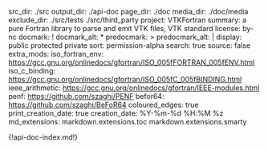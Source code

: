 src_dir: ./src
output_dir: ./api-doc
page_dir: ./doc
media_dir: ./doc/media
exclude_dir: ./src/tests
             ./src/third_party
project: VTKFortran
summary: a pure Fortran library to parse and emit VTK files, VTK standard
license: by-nc
docmark: !
docmark_alt: *
predocmark: >
predocmark_alt: |
display: public
         protected
         private
sort: permission-alpha
search: true
source: false
extra_mods: iso_fortran_env: https://gcc.gnu.org/onlinedocs/gfortran/ISO_005fFORTRAN_005fENV.html
            iso_c_binding: https://gcc.gnu.org/onlinedocs/gfortran/ISO_005fC_005fBINDING.html
            ieee_arithmetic: https://gcc.gnu.org/onlinedocs/gfortran/IEEE-modules.html
            penf: https://github.com/szaghi/PENF
            befor64: https://github.com/szaghi/BeFoR64
coloured_edges: true
print_creation_date: true
creation_date: %Y-%m-%d %H:%M %z
md_extensions: markdown.extensions.toc
               markdown.extensions.smarty

<!-- document's top page content --->
{!api-doc-index.md!}